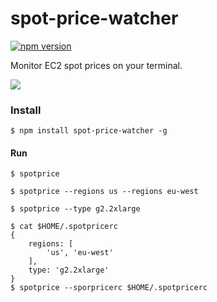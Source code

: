 # spot-price-watcher

[![npm version](https://badge.fury.io/js/spot-price-watcher.svg)](https://badge.fury.io/js/spot-price-watcher)

Monitor EC2 spot prices on your terminal.

![](https://cloud.githubusercontent.com/assets/80381/16308976/0d098802-39a2-11e6-836a-6a01975187af.png)


### Install ###

```
$ npm install spot-price-watcher -g
```

#### Run ####

```
$ spotprice
```

```
$ spotprice --regions us --regions eu-west
```

```
$ spotprice --type g2.2xlarge
```

```
$ cat $HOME/.spotpricerc
{
    regions: [
        'us', 'eu-west'
    ],
    type: 'g2.2xlarge'
}
$ spotprice --sporpricerc $HOME/.spotpricerc
```
